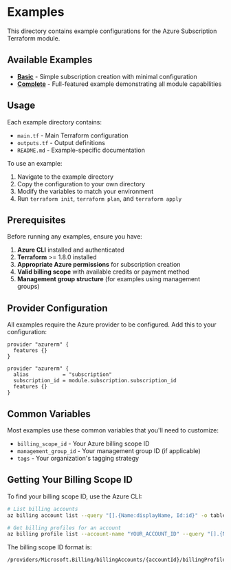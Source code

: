 # Examples

This directory contains example configurations for the Azure Subscription Terraform module.

## Available Examples

- **[Basic](./basic)** - Simple subscription creation with minimal configuration
- **[Complete](./complete)** - Full-featured example demonstrating all module capabilities

## Usage

Each example directory contains:
- `main.tf` - Main Terraform configuration
- `outputs.tf` - Output definitions
- `README.md` - Example-specific documentation

To use an example:

1. Navigate to the example directory
2. Copy the configuration to your own directory
3. Modify the variables to match your environment
4. Run `terraform init`, `terraform plan`, and `terraform apply`

## Prerequisites

Before running any examples, ensure you have:

1. **Azure CLI** installed and authenticated
2. **Terraform** >= 1.8.0 installed
3. **Appropriate Azure permissions** for subscription creation
4. **Valid billing scope** with available credits or payment method
5. **Management group structure** (for examples using management groups)

## Provider Configuration

All examples require the Azure provider to be configured. Add this to your configuration:

```hcl
provider "azurerm" {
  features {}
}

provider "azurerm" {
  alias           = "subscription"
  subscription_id = module.subscription.subscription_id
  features {}
}
```

## Common Variables

Most examples use these common variables that you'll need to customize:

- `billing_scope_id` - Your Azure billing scope ID
- `management_group_id` - Your management group ID (if applicable)
- `tags` - Your organization's tagging strategy

## Getting Your Billing Scope ID

To find your billing scope ID, use the Azure CLI:

```bash
# List billing accounts
az billing account list --query "[].{Name:displayName, Id:id}" -o table

# Get billing profiles for an account
az billing profile list --account-name "YOUR_ACCOUNT_ID" --query "[].{Name:displayName, Id:id}" -o table
```

The billing scope ID format is:
```
/providers/Microsoft.Billing/billingAccounts/{accountId}/billingProfiles/{profileId}
```